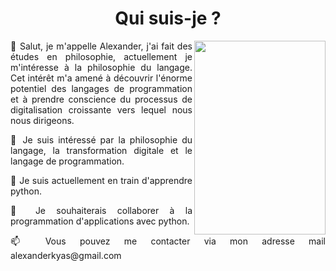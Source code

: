  <h1 align="center">Qui suis-je ?</h1>
 <img align="right" src="https://images.pexels.com/photos/246121/pexels-photo-246121.jpeg?cs=srgb&dl=pexels-markus-spiske-246121.jpg&fm=jpg" width="210" height="310" align="middle" / >
 
 
 <p align=justify >  👋 Salut, je m'appelle Alexander, j'ai fait des études en philosophie, actuellement je m'intéresse à la philosophie du langage.   Cet intérêt m'a amené à découvrir l'énorme potentiel des langages de programmation et à prendre conscience du processus de digitalisation croissante vers lequel nous nous dirigeons. </p>
 
 
 
 <p align=justify > 👀 Je suis intéressé par la philosophie du langage, la transformation digitale et le langage de programmation.
 
 <p align=justify > 🌱 Je suis actuellement en train d'apprendre python.
 
 <p align=justify > 💞️ Je souhaiterais collaborer à la programmation d'applications avec python.
 
 <p align=justify > 📫 Vous pouvez me contacter via mon adresse mail alexanderkyas@gmail.com

<!---
alexpo1921/alexpo1921 is a ✨ special ✨ repository because its `README.md` (this file) appears on your GitHub profile.
You can click the Preview link to take a look at your changes.
--->
